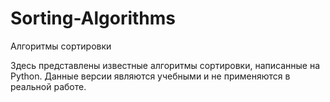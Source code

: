 # Sorting-Algorithms
Алгоритмы сортировки

Здесь представлены известные алгоритмы сортировки, написанные на Python. Данные версии являются учебными и не применяются в реальной работе.
